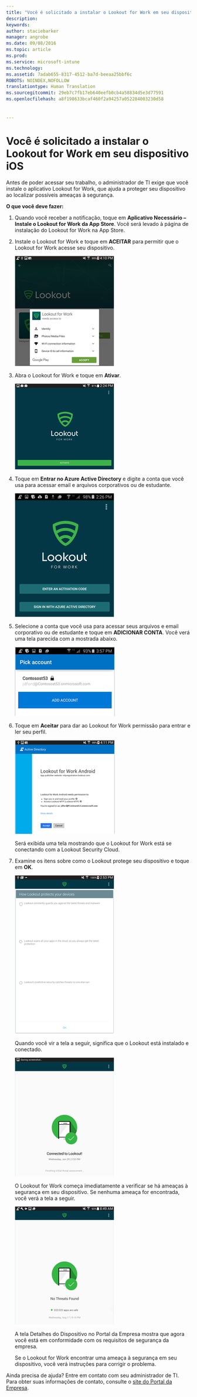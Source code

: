 ```yaml
---
title: "Você é solicitado a instalar o Lookout for Work em seu dispositivo iOS | Microsoft Intune"
description: 
keywords: 
author: staciebarker
manager: angrobe
ms.date: 09/08/2016
ms.topic: article
ms.prod: 
ms.service: microsoft-intune
ms.technology: 
ms.assetid: 7adab655-8317-4512-ba7d-beeaa25bbf6c
ROBOTS: NOINDEX,NOFOLLOW
translationtype: Human Translation
ms.sourcegitcommit: 29eb7c7fb17eb640eefb0cb4a58834d5e3d77591
ms.openlocfilehash: a8f198633bcaf460f2a94257a052284003230d58


---
```


# Você é solicitado a instalar o Lookout for Work em seu dispositivo iOS

Antes de poder acessar seu trabalho, o administrador de TI exige que você instale o aplicativo Lookout for Work, que ajuda a proteger seu dispositivo ao localizar possíveis ameaças à segurança.


**O que você deve fazer:**

1.  Quando você receber a notificação, toque em **Aplicativo Necessário – Instale o Lookout for Work da App Store**. Você será levado à página de instalação do Lookout for Work na App Store.

2.  Instale o Lookout for Work e toque em **ACEITAR** para permitir que o Lookout for Work acesse seu dispositivo.

    ![toque em aceitar para permitir que o Lookout for Work acesse seu dispositivo](./media/lookout-accept-store-permissions-android.png)

3. Abra o Lookout for Work e toque em **Ativar**.

    ![abra o Lookout for Work e toque em Ativar](./media/lookout-activate-button-android.png)

4. Toque em **Entrar no Azure Active Directory** e digite a conta que você usa para acessar email e arquivos corporativos ou de estudante.

    ![entre com sua conta corporativa ou de estudante](./media/lookout-sign-in-azure-android.png)

5. Selecione a conta que você usa para acessar seus arquivos e email corporativo ou de estudante e toque em **ADICIONAR CONTA**. Você verá uma tela parecida com a mostrada abaixo.

    ![selecione sua conta corporativa ou de estudante e toque em Adicionar Conta](./media/lookout-pick-account-android.png)

6. Toque em **Aceitar** para dar ao Lookout for Work permissão para entrar e ler seu perfil.

    ![toque em Aceitar para dar ao Lookout for Work permissão para ler seu perfil](./media/lookout-needs-permission-to-view-profile-android.png)

    Será exibida uma tela mostrando que o Lookout for Work está se conectando com a Lookout Security Cloud.

7. Examine os itens sobre como o Lookout protege seu dispositivo e toque em **OK**.

    ![examine como o Lookout for Work protege seu dispositivo](./media/lookout-how-it-protects-your-device-android.png)

    Quando você vir a tela a seguir, significa que o Lookout está instalado e conectado.

    ![agora, você está conectado ao Lookout for Work](./media/lookout-you-are-now-connected-android.png)

    O Lookout for Work começa imediatamente a verificar se há ameaças à segurança em seu dispositivo. Se nenhuma ameaça for encontrada, você verá a tela a seguir.

    ![O Lookout for Work não encontrou ameaças à segurança](./media/lookout-scan-no-threats-found-android.png)

    A tela Detalhes do Dispositivo no Portal da Empresa mostra que agora você está em conformidade com os requisitos de segurança da empresa.

    Se o Lookout for Work encontrar uma ameaça à segurança em seu dispositivo, você verá instruções para corrigir o problema.

Ainda precisa de ajuda? Entre em contato com seu administrador de TI. Para obter suas informações de contato, consulte o [site do Portal da Empresa](http://portal.manage.microsoft.com).






<!--HONumber=Oct16_HO2-->


